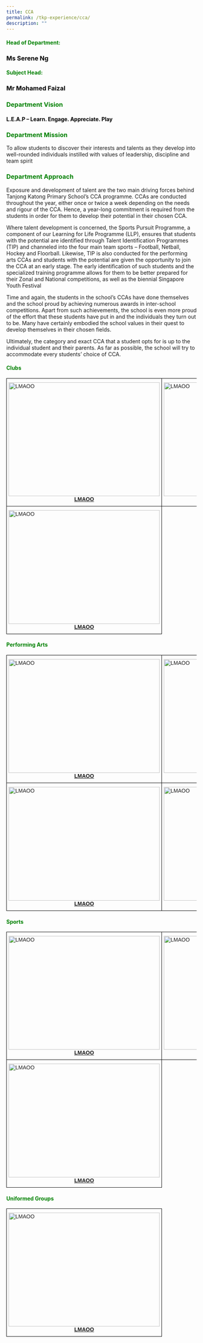 ```yaml
---
title: CCA
permalink: /tkp-experience/cca/
description: ""
---
```

<h4 style="color:green">Head of Department:</h4>

<h3 style="color:black">Ms Serene Ng</h3>

<h4 style="color:green">Subject Head:</h4>

<h3 style="color:black">Mr Mohamed Faizal</h3>

<h3 style="color:green">Department Vision</h3>

<h4 style="color:black">L.E.A.P – Learn. Engage. Appreciate. Play</h4>

<h3 style="color:green">Department Mission</h3>

To allow students to discover their interests and talents as they develop into well-rounded individuals instilled with values of leadership, discipline and team spirit

<h3 style="color:green">Department Approach</h3>

Exposure and development of talent are the two main driving forces behind Tanjong Katong Primary School’s CCA programme. CCAs are conducted throughout the year, either once or twice a week depending on the needs and rigour of the CCA. Hence, a year-long commitment is required from the students in order for them to develop their potential in their chosen CCA.

  

Where talent development is concerned, the Sports Pursuit Programme, a component of our Learning for Life Programme (LLP), ensures that students with the potential are identified through Talent Identification Programmes (TIP) and channeled into the four main team sports – Football, Netball, Hockey and Floorball. Likewise, TIP is also conducted for the performing arts CCAs and students with the potential are given the opportunity to join the CCA at an early stage. The early identification of such students and the specialized training programme allows for them to be better prepared for their Zonal and National competitions, as well as the biennial Singapore Youth Festival

  

Time and again, the students in the school’s CCAs have done themselves and the school proud by achieving numerous awards in inter-school competitions. Apart from such achievements, the school is even more proud of the effort that these students have put in and the individuals they turn out to be. Many have certainly embodied the school values in their quest to develop themselves in their chosen fields.

  

Ultimately, the category and exact CCA that a student opts for is up to the individual student and their parents. As far as possible, the school will try to accommodate every students’ choice of CCA.

<h4 style="color:green">Clubs</h4>

<style type="text/css">
.tg  {border-collapse:collapse;border-spacing:0;}
.tg td{border-color:black;border-style:solid;border-width:1px;font-family:Arial, sans-serif;font-size:14px;
  overflow:hidden;padding:10px 5px;word-break:normal;}
.tg th{border-color:black;border-style:solid;border-width:1px;font-family:Arial, sans-serif;font-size:14px;
  font-weight:normal;overflow:hidden;padding:10px 5px;word-break:normal;}
.tg .tg-0lax{text-align:left;vertical-align:top}
</style>
<table class="tg">
<thead>
  <tr>
    <td class="tg-0lax"><a href="LMAOO"><img src="LMAOO" alt="LMAOO" width="400" height="300"></a><a href="tkp-experience/cca/clubs/english-language-drama-n-debate-club-elddc"><div align="center"><strong>LMAOO</strong></div></a></td>
    <td class="tg-0lax"><a href="LMAOO"><img src="LMAOO" alt="LMAOO" width="400" height="300"></a><a href="tkp-experience/cca/clubs/english-language-drama-n-debate-club-elddc"><div align="center"><strong>LMAOO</strong></div></a></td>
    <td class="tg-0lax"><a href="LMAOO"><img src="LMAOO" alt="LMAOO" width="400" height="300"></a><a href="tkp-experience/cca/clubs/english-language-drama-n-debate-club-elddc"><div align="center"><strong>LMAOO</strong></div></a></td>
  </tr>
	 <tr>
    <td class="tg-0lax"><a href="LMAOO"><img src="LMAOO" alt="LMAOO" width="400" height="300"></a><a href="tkp-experience/cca/clubs/english-language-drama-n-debate-club-elddc"><div align="center"><strong>LMAOO</strong></div></a></td>
  </tr>
</thead>
</table>

<h4 style="color:green">Performing Arts</h4>

<style type="text/css">
.tg  {border-collapse:collapse;border-spacing:0;}
.tg td{border-color:black;border-style:solid;border-width:1px;font-family:Arial, sans-serif;font-size:14px;
  overflow:hidden;padding:10px 5px;word-break:normal;}
.tg th{border-color:black;border-style:solid;border-width:1px;font-family:Arial, sans-serif;font-size:14px;
  font-weight:normal;overflow:hidden;padding:10px 5px;word-break:normal;}
.tg .tg-0lax{text-align:left;vertical-align:top}
</style>
<table class="tg">
<thead>
  <tr>
    <td class="tg-0lax"><a href="LMAOO"><img src="LMAOO" alt="LMAOO" width="400" height="300"></a><a href="tkp-experience/cca/clubs/english-language-drama-n-debate-club-elddc"><div align="center"><strong>LMAOO</strong></div></a></td>
    <td class="tg-0lax"><a href="LMAOO"><img src="LMAOO" alt="LMAOO" width="400" height="300"></a><a href="tkp-experience/cca/clubs/english-language-drama-n-debate-club-elddc"><div align="center"><strong>LMAOO</strong></div></a></td>
    <td class="tg-0lax"><a href="LMAOO"><img src="LMAOO" alt="LMAOO" width="400" height="300"></a><a href="tkp-experience/cca/clubs/english-language-drama-n-debate-club-elddc"><div align="center"><strong>LMAOO</strong></div></a></td>
  </tr>
	 <tr>
    <td class="tg-0lax"><a href="LMAOO"><img src="LMAOO" alt="LMAOO" width="400" height="300"></a><a href="tkp-experience/cca/clubs/english-language-drama-n-debate-club-elddc"><div align="center"><strong>LMAOO</strong></div></a></td>
		 <td class="tg-0lax"><a href="LMAOO"><img src="LMAOO" alt="LMAOO" width="400" height="300"></a><a href="tkp-experience/cca/clubs/english-language-drama-n-debate-club-elddc"><div align="center"><strong>LMAOO</strong></div></a></td>
  </tr>
</thead>
</table>

<h4 style="color:green">Sports</h4>

<style type="text/css">
.tg  {border-collapse:collapse;border-spacing:0;}
.tg td{border-color:black;border-style:solid;border-width:1px;font-family:Arial, sans-serif;font-size:14px;
  overflow:hidden;padding:10px 5px;word-break:normal;}
.tg th{border-color:black;border-style:solid;border-width:1px;font-family:Arial, sans-serif;font-size:14px;
  font-weight:normal;overflow:hidden;padding:10px 5px;word-break:normal;}
.tg .tg-0lax{text-align:left;vertical-align:top}
</style>
<table class="tg">
<thead>
  <tr>
    <td class="tg-0lax"><a href="LMAOO"><img src="LMAOO" alt="LMAOO" width="400" height="300"></a><a href="tkp-experience/cca/clubs/english-language-drama-n-debate-club-elddc"><div align="center"><strong>LMAOO</strong></div></a></td>
    <td class="tg-0lax"><a href="LMAOO"><img src="LMAOO" alt="LMAOO" width="400" height="300"></a><a href="tkp-experience/cca/clubs/english-language-drama-n-debate-club-elddc"><div align="center"><strong>LMAOO</strong></div></a></td>
    <td class="tg-0lax"><a href="LMAOO"><img src="LMAOO" alt="LMAOO" width="400" height="300"></a><a href="tkp-experience/cca/clubs/english-language-drama-n-debate-club-elddc"><div align="center"><strong>LMAOO</strong></div></a></td>
  </tr>
	 <tr>
    <td class="tg-0lax"><a href="LMAOO"><img src="LMAOO" alt="LMAOO" width="400" height="300"></a><a href="tkp-experience/cca/clubs/english-language-drama-n-debate-club-elddc"><div align="center"><strong>LMAOO</strong></div></a></td>
  </tr>
</thead>
</table>

<h4 style="color:green">Uniformed Groups</h4>

<style type="text/css">
.tg  {border-collapse:collapse;border-spacing:0;}
.tg td{border-color:black;border-style:solid;border-width:1px;font-family:Arial, sans-serif;font-size:14px;
  overflow:hidden;padding:10px 5px;word-break:normal;}
.tg th{border-color:black;border-style:solid;border-width:1px;font-family:Arial, sans-serif;font-size:14px;
  font-weight:normal;overflow:hidden;padding:10px 5px;word-break:normal;}
.tg .tg-0lax{text-align:left;vertical-align:top}
</style>
<table class="tg">
<thead>
  <tr>
    <td class="tg-0lax"><a href="LMAOO"><img src="LMAOO" alt="LMAOO" width="400" height="300"></a><a href="tkp-experience/cca/clubs/english-language-drama-n-debate-club-elddc"><div align="center"><strong>LMAOO</strong></div></a></td>
</thead>
</table>